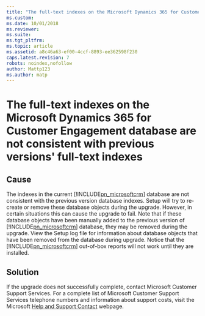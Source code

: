 ```yaml
---
title: "The full-text indexes on the Microsoft Dynamics 365 for Customer Engagement database are not consistent with previous versions full-text indexes | Microsoft Docs"
ms.custom:
ms.date: 10/01/2018
ms.reviewer:
ms.suite:
ms.tgt_pltfrm:
ms.topic: article
ms.assetid: a8c46a63-ef00-4ccf-8893-ee362598f230
caps.latest.revision: 7
robots: noindex,nofollow
author: Mattp123
ms.author: matp
---
```

# The full-text indexes on the Microsoft Dynamics 365 for Customer Engagement database are not consistent with previous versions' full-text indexes

## Cause

 The indexes in the current [!INCLUDE[pn_microsoftcrm](../includes/pn-microsoftcrm.md)] database are not consistent with the previous version database indexes. Setup will try to re-create or remove these database objects during the upgrade. However, in certain situations this can cause the upgrade to fail. Note that if these database objects have been manually added to the previous version of [!INCLUDE[pn_microsoftcrm](../includes/pn-microsoftcrm.md)] database, they may be removed during the upgrade. View the Setup log file for information about database objects that have been removed from the database during upgrade. Notice that the [!INCLUDE[pn_microsoftcrm](../includes/pn-microsoftcrm.md)] out-of-box reports will not work until they are installed.

 ## Solution

 If the upgrade does not successfully complete, contact Microsoft Customer Support Services. For a complete list of Microsoft Customer Support Services telephone numbers and information about support costs, visit the Microsoft [Help and Support Contact](https://go.microsoft.com/fwlink/p/?LinkId=99244) webpage.

